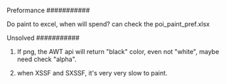 Preformance
###########

Do paint to excel, when will spend? can check the poi_paint_pref.xlsx


Unsolved
###########

1. If png, the AWT api will return "black" color, even not "white", maybe need check "alpha".

2. when XSSF and SXSSF, it's very very slow to paint.
